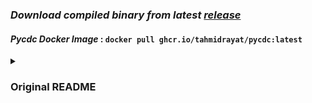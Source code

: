 ### *Download compiled binary from latest [release](https://github.com/tahmidrayat/pycdc-windows/releases/latest)*

#### *Pycdc Docker Image* : `docker pull ghcr.io/tahmidrayat/pycdc:latest`

<details>
  <summary><h3>Original README</h3></summary>
  
# Decompyle++ 
***A Python Byte-code Disassembler/Decompiler***

Decompyle++ aims to translate compiled Python byte-code back into valid
and human-readable Python source code. While other projects have achieved
this with varied success, Decompyle++ is unique in that it seeks to
support byte-code from any version of Python.

Decompyle++ includes both a byte-code disassembler (pycdas) and a 
decompiler (pycdc).

As the name implies, Decompyle++ is written in C++.
If you wish to contribute, please fork us on github at 
https://github.com/zrax/pycdc

## Building Decompyle++
* Generate a project or makefile with [CMake](http://www.cmake.org) (See CMake's documentation for details)
  * The following options can be passed to CMake to control debug features:

    | Option | Description |
    | --- | --- |
    | `-DCMAKE_BUILD_TYPE=Debug` | Produce debugging symbols |
    | `-DENABLE_BLOCK_DEBUG=ON` | Enable block debugging output |
    | `-DENABLE_STACK_DEBUG=ON` | Enable stack debugging output |

* Build the generated project or makefile
  * For projects (e.g. MSVC), open the generated project file and build it
  * For makefiles, just run `make`
  * To run tests (on \*nix or MSYS), run `make check`

## Usage
**To run pycdas**, the PYC Disassembler:
`./pycdas [PATH TO PYC FILE]`
The byte-code disassembly is printed to stdout.

**To run pycdc**, the PYC Decompiler: 
`./pycdc [PATH TO PYC FILE]`
The decompiled Python source is printed to stdout.
Any errors are printed to stderr.

**Marshalled code objects**:
Both tools support Python marshalled code objects, as output from `marshal.dumps(compile(...))`.

To use this feature, specify `-c -v <version>` on the command line - the version must be specified as the objects themelves do not contain version metadata.

## Authors, Licence, Credits
Decompyle++ is the work of Michael Hansen and Darryl Pogue.

Additional contributions from:
* charlietang98
* Kunal Parmar
* Olivier Iffrig
* Zlodiy

It is released under the terms of the GNU General Public License, version 3;
See LICENSE file for details.
</details>
